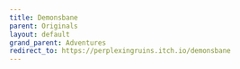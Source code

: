 ```yaml
---
title: Demonsbane
parent: Originals
layout: default
grand_parent: Adventures
redirect_to: https://perplexingruins.itch.io/demonsbane
---
```

